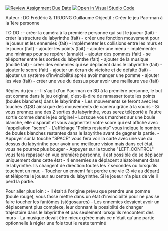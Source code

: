 [![Review Assignment Due Date](https://classroom.github.com/assets/deadline-readme-button-24ddc0f5d75046c5622901739e7c5dd533143b0c8e959d652212380cedb1ea36.svg)](https://classroom.github.com/a/TF_T6rNL)
[![Open in Visual Studio Code](https://classroom.github.com/assets/open-in-vscode-718a45dd9cf7e7f842a935f5ebbe5719a5e09af4491e668f4dbf3b35d5cca122.svg)](https://classroom.github.com/online_ide?assignment_repo_id=11286708&assignment_repo_type=AssignmentRepo)

Auteur : DO Frédéric & TRUONG Guillaume
Objectif : Créer le jeu Pac-man à la 1ère personne

TO DO :
    - créer la caméra à la première personne qui suit le joueur (fait)
    - créer la structure du labyrinthe (fait)
    - créer une fonction mouvement pour le joueur et les ennemies (fait)
    - implémenter les collisions entre les murs et le joueur (fait)
    - ajouter les points (fait)
    - ajouter une menu
    - implémenter une minimap pour se repérer (annulé)
    - ajouter des pommes (fait)
    - se téléporter entre les sorties du labyrinthe (fait)
    - ajouter de la musique (moitié fait)
    - créer des ennemies qui se déplacent dans le labyrinthe (fait)
    - ajouter le score (fait)
    - ajouter un écran de victoire et de défaite (fait)
    - ajouter un système d'invincibilité après avoir manger une pomme
    - ajouter les vies (fait)
    - créer une vue du dessus pour avoir une meilleure vue (fait)

Règles du jeu :
    - Il s'agit d'un Pac-man en 3D à la première personne, le but est comme dans le jeu original, c'est-à-dire de ramasser toute les points (boules blanches) dans le labyrinthe
    - Les mouvements se feront avec les touches ZQSD ainsi que des mouvements de caméra grâce à la souris
    - Si vous prennez une des 2 sorties du labyrinthe, vous serez téléporté à l'autre sortie comme dans le jeu originel
    - Lorsque vous marchez sur une boule blanche, elle disparaît et vous augmentez votre score qui est affiché avec l'appellation "score"
    - L'affichage "Points restants" vous indique le nombre de boules blanches restantes dans le labyrithe avant de gagner la partie.
    - Appuyer sur la touche "SPACE" vous fera voir la carte avec une vue du dessus du labyrinthe pour avoir une meilleure vision mais dans cet état, vous ne pourrez plus bouger
    - Appuyer sur la touche "LEFT_CONTROL" vous fera repasser en vue première personne, il est possible de se déplacer uniquement dans cette état
    - 4 ennemies se déplacent aléatoirement dans le labyrinthe. Ils changent de direction toutes les 7 secondes ou lorsqu'ils touchent un mur.
    - Toucher un ennemi fait perdre une vie (3 vie au départ) et téléporte le joueur au centre du labyrinthe. Si le joueur n'a plus de vie il perd la partie. 

Pour aller plus loin :
    - Il était à l'origine prévu que prendre une pomme (boule rouge), vous fasse mettre dans un état d'invincibilté pour ne pas se faire toucher les fantômes (stégosaures)
    - Les ennemies devaient avoir un déplacement plus complexe, leur donnant la possibilté de changer trajectoire dans le labyrinthe et pas seulement lorsqu'ils rencontent des murs
    - La musique devait être mieux gérée mais ce n'était qu'une partie optionnelle à régler une fois tout le reste terminé